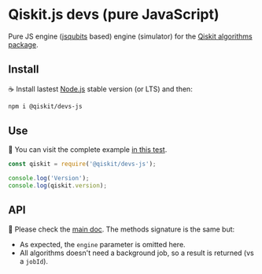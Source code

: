 # Qiskit.js devs (pure JavaScript)

Pure JS engine ([jsqubits](https://www.npmjs.com/package/jsqubits) based) engine (simulator) for the [Qiskit algorithms package](https://github.com/Qiskit/qiskit-js/tree/master/packages/qiskit-devs).

## Install

:coffee: Install lastest [Node.js](https://nodejs.org/download) stable version (or LTS) and then:

```sh
npm i @qiskit/devs-js
```

## Use

:pencil: You can visit the complete example [in this test](test/functional.js).

```js
const qiskit = require('@qiskit/devs-js');

console.log('Version');
console.log(qiskit.version);
```

## API

:eyes: Please check the [main doc](../../README.md#API). The methods signature is the same but:

* As expected, the `engine` parameter is omitted here.
* All algorithms doesn't need a background job, so a result is returned (vs a `jobId`).
